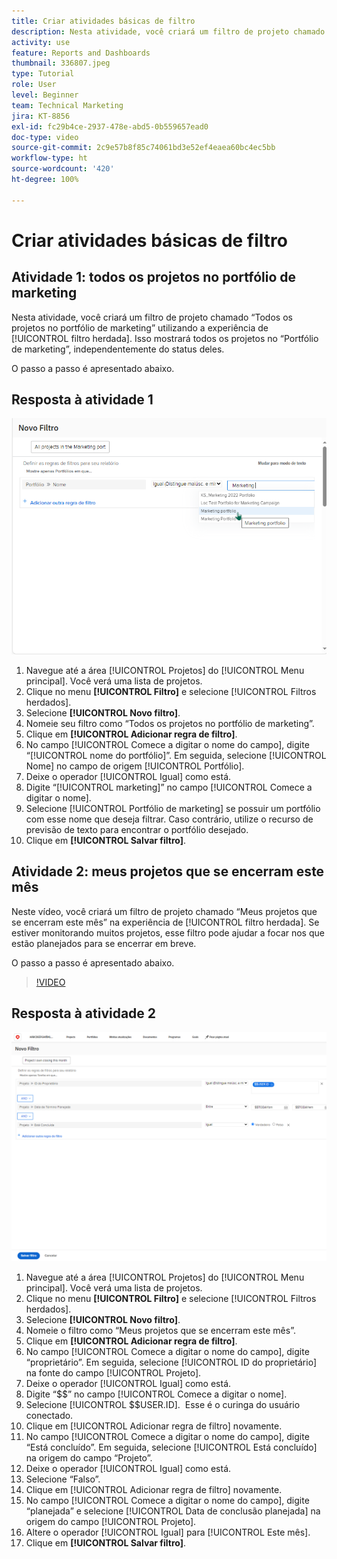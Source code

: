 ```yaml
---
title: Criar atividades básicas de filtro
description: Nesta atividade, você criará um filtro de projeto chamado “Meus projetos que se encerram neste mês”.
activity: use
feature: Reports and Dashboards
thumbnail: 336807.jpeg
type: Tutorial
role: User
level: Beginner
team: Technical Marketing
jira: KT-8856
exl-id: fc29b4ce-2937-478e-abd5-0b559657ead0
doc-type: video
source-git-commit: 2c9e57b8f85c74061bd3e52ef4eaea60bc4ec5bb
workflow-type: ht
source-wordcount: '420'
ht-degree: 100%

---
```


# Criar atividades básicas de filtro


## Atividade 1: todos os projetos no portfólio de marketing

Nesta atividade, você criará um filtro de projeto chamado “Todos os projetos no portfólio de marketing” utilizando a experiência de [!UICONTROL filtro herdada]. Isso mostrará todos os projetos no “Portfólio de marketing”, independentemente do status deles.

O passo a passo é apresentado abaixo.

## Resposta à atividade 1

![Uma imagem da tela para criar um novo filtro](assets/basic-filter-activity-1.png)

1. Navegue até a área [!UICONTROL Projetos] do [!UICONTROL Menu principal]. Você verá uma lista de projetos.
1. Clique no menu **[!UICONTROL Filtro]** e selecione [!UICONTROL Filtros herdados].
1. Selecione **[!UICONTROL Novo filtro]**.
1. Nomeie seu filtro como “Todos os projetos no portfólio de marketing”.
1. Clique em **[!UICONTROL Adicionar regra de filtro]**.
1. No campo [!UICONTROL Comece a digitar o nome do campo], digite “[!UICONTROL nome do portfólio]”. Em seguida, selecione [!UICONTROL Nome] no campo de origem [!UICONTROL Portfólio].
1. Deixe o operador [!UICONTROL Igual] como está.
1. Digite “[!UICONTROL marketing]” no campo [!UICONTROL Comece a digitar o nome].
1. Selecione [!UICONTROL Portfólio de marketing] se possuir um portfólio com esse nome que deseja filtrar. Caso contrário, utilize o recurso de previsão de texto para encontrar o portfólio desejado.
1. Clique em **[!UICONTROL Salvar filtro]**.

## Atividade 2: meus projetos que se encerram este mês

Neste vídeo, você criará um filtro de projeto chamado “Meus projetos que se encerram este mês” na experiência de [!UICONTROL filtro herdada]. Se estiver monitorando muitos projetos, esse filtro pode ajudar a focar nos que estão planejados para se encerrar em breve.

O passo a passo é apresentado abaixo.

>[!VIDEO](https://video.tv.adobe.com/v/3443384/?quality=12&learn=on&enablevpops&captions=por_br)

## Resposta à atividade 2

![Uma imagem da tela para criar um novo filtro](assets/basic-filter-activity-updated-6-15-21.png)

1. Navegue até a área [!UICONTROL Projetos] do [!UICONTROL Menu principal]. Você verá uma lista de projetos.
1. Clique no menu **[!UICONTROL Filtro]** e selecione [!UICONTROL Filtros herdados].
1. Selecione **[!UICONTROL Novo filtro]**.
1. Nomeie o filtro como “Meus projetos que se encerram este mês”.
1. Clique em **[!UICONTROL Adicionar regra de filtro]**.
1. No campo [!UICONTROL Comece a digitar o nome do campo], digite “proprietário”. Em seguida, selecione [!UICONTROL ID do proprietário] na fonte do campo [!UICONTROL Projeto].
1. Deixe o operador [!UICONTROL Igual] como está.
1. Digite “$$” no campo [!UICONTROL Comece a digitar o nome].
1. Selecione [!UICONTROL $$USER.ID].  Esse é o curinga do usuário conectado.
1. Clique em [!UICONTROL Adicionar regra de filtro] novamente.
1. No campo [!UICONTROL Comece a digitar o nome do campo], digite “Está concluído”. Em seguida, selecione [!UICONTROL Está concluído] na origem do campo “Projeto”.
1. Deixe o operador [!UICONTROL Igual] como está.
1. Selecione “Falso”.
1. Clique em [!UICONTROL Adicionar regra de filtro] novamente.
1. No campo [!UICONTROL Comece a digitar o nome do campo], digite “planejada” e selecione [!UICONTROL Data de conclusão planejada] na origem do campo [!UICONTROL Projeto].
1. Altere o operador [!UICONTROL Igual] para [!UICONTROL Este mês].
1. Clique em **[!UICONTROL Salvar filtro]**.
